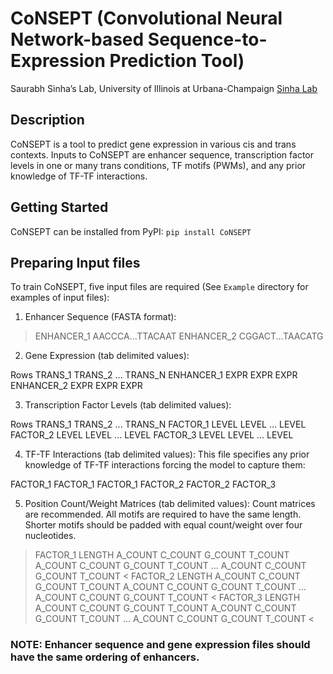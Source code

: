 # CoNSEPT (Convolutional Neural Network-based Sequence-to-Expression Prediction Tool)
Saurabh Sinha’s Lab, University of Illinois at Urbana-Champaign [Sinha Lab](https://www.sinhalab.net/sinha-s-home)

## Description
CoNSEPT is a tool to predict gene expression in various cis and trans contexts. Inputs to CoNSEPT are enhancer sequence, transcription factor levels in one or many trans conditions, TF motifs (PWMs), and any prior knowledge of TF-TF interactions.

## Getting Started
CoNSEPT can be installed from PyPI:
```pip install CoNSEPT```

## Preparing Input files
To train CoNSEPT, five input files are required (See ```Example``` directory for examples of input files):

1. Enhancer Sequence (FASTA format):

>ENHANCER_1
AACCCA...TTACAAT
>ENHANCER_2
CGGACT...TAACATG

2. Gene Expression (tab delimited values):

Rows  TRANS_1 TRANS_2 ... TRANS_N
ENHANCER_1  EXPR  EXPR  EXPR
ENHANCER_2 EXPR EXPR  EXPR

3. Transcription Factor Levels (tab delimited values):

Rows  TRANS_1 TRANS_2 ... TRANS_N
FACTOR_1  LEVEL LEVEL ... LEVEL
FACTOR_2  LEVEL LEVEL ... LEVEL
FACTOR_3  LEVEL LEVEL ... LEVEL

4. TF-TF Interactions (tab delimited values):
This file specifies any prior knowledge of TF-TF interactions forcing the model to capture them:

FACTOR_1  FACTOR_1
FACTOR_1  FACTOR_2
FACTOR_2  FACTOR_3

5. Position Count/Weight Matrices (tab delimited values):
Count matrices are recommended. All motifs are required to have the same length. Shorter motifs should be padded with equal count/weight over four nucleotides.

>FACTOR_1 LENGTH
A_COUNT C_COUNT G_COUNT T_COUNT
A_COUNT C_COUNT G_COUNT T_COUNT
...
A_COUNT C_COUNT G_COUNT T_COUNT
<
>FACTOR_2 LENGTH
A_COUNT C_COUNT G_COUNT T_COUNT
A_COUNT C_COUNT G_COUNT T_COUNT
...
A_COUNT C_COUNT G_COUNT T_COUNT
<
>FACTOR_3 LENGTH
A_COUNT C_COUNT G_COUNT T_COUNT
A_COUNT C_COUNT G_COUNT T_COUNT
...
A_COUNT C_COUNT G_COUNT T_COUNT
<

### NOTE: Enhancer sequence and gene expression files should have the same ordering of enhancers.
